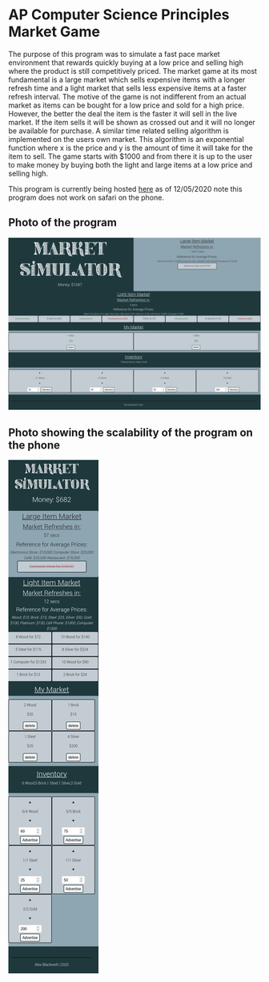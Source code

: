 # AP Computer Science Principles Market Game

The purpose of this program was to simulate a fast pace market environment that rewards quickly buying at a low price and selling high where the product is still competitively priced.
The market game at its most fundamental is a large market which sells expensive items with a longer refresh time and a light market that sells less expensive items at a faster refresh interval. The motive of the game is not indifferent from an actual market as items can be bought for a low price and sold for a high price. However, the better the deal the item is the faster it will sell in the live market. If the item sells it will be shown as crossed out and it will no longer be available for purchase. A similar time related selling algorithm is implemented on the users own market. This algorithm is an exponential function where x is the price and y is the amount of time it will take for the item to sell. The game starts with $1000 and from there it is up to the user to make money by buying both the light and large items at a low price and selling high.

This program is currently being hosted [here](https://alex0blackwell.github.io/pages/market/index.html) as of 12/05/2020
note this program does not work on safari on the phone.

## Photo of the program 
![](pictures/screenshot.PNG)

## Photo showing the scalability of the program on the phone
![](pictures/phone.PNG)
